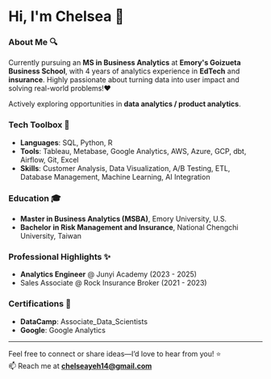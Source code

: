 # Hi, I'm Chelsea 👋 
### About Me 🔍
Currently pursuing an **MS in Business Analytics** at **Emory's Goizueta Business School**, with 4 years of analytics experience in **EdTech** and **insurance**. Highly passionate about turning data into user impact and solving real-world problems!❤️

Actively exploring opportunities in **data analytics / product analytics**.

### Tech Toolbox 🧰
* **Languages**: SQL, Python, R
* **Tools**: Tableau, Metabase, Google Analytics, AWS, Azure, GCP, dbt, Airflow, Git, Excel
* **Skills**: Customer Analysis, Data Visualization, A/B Testing, ETL, Database Management, Machine Learning, AI Integration

### Education 🎓
* **Master in Business Analytics (MSBA)**, Emory University, U.S.
* **Bachelor in Risk Management and Insurance**, National Chengchi University, Taiwan

### Professional Highlights ✨
* **Analytics Engineer** @ Junyi Academy (2023 - 2025)
* Sales Associate @ Rock Insurance Broker (2021 - 2023)

### Certifications 🪪
* **DataCamp**: Associate_Data_Scientists
* **Google**: Google Analytics
  
---
 
Feel free to connect or share ideas—I’d love to hear from you! ⭐\
📫 Reach me at **chelseayeh14@gmail.com**

